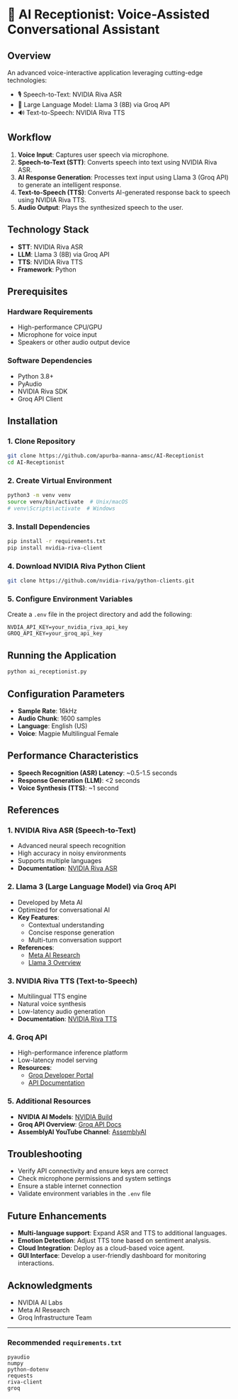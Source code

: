 # 🤖 AI Receptionist: Voice-Assisted Conversational Assistant

## Overview
An advanced voice-interactive application leveraging cutting-edge technologies:

- 🎙️ Speech-to-Text: NVIDIA Riva ASR
- 💬 Large Language Model: Llama 3 (8B) via Groq API
- 🔊 Text-to-Speech: NVIDIA Riva TTS

## Workflow
1. **Voice Input**: Captures user speech via microphone.
2. **Speech-to-Text (STT)**: Converts speech into text using NVIDIA Riva ASR.
3. **AI Response Generation**: Processes text input using Llama 3 (Groq API) to generate an intelligent response.
4. **Text-to-Speech (TTS)**: Converts AI-generated response back to speech using NVIDIA Riva TTS.
5. **Audio Output**: Plays the synthesized speech to the user.

## Technology Stack
- **STT**: NVIDIA Riva ASR
- **LLM**: Llama 3 (8B) via Groq API
- **TTS**: NVIDIA Riva TTS
- **Framework**: Python

## Prerequisites

### Hardware Requirements
- High-performance CPU/GPU
- Microphone for voice input
- Speakers or other audio output device

### Software Dependencies
- Python 3.8+
- PyAudio
- NVIDIA Riva SDK
- Groq API Client

## Installation

### 1. Clone Repository
```bash
git clone https://github.com/apurba-manna-amsc/AI-Receptionist
cd AI-Receptionist
```

### 2. Create Virtual Environment
```bash
python3 -m venv venv
source venv/bin/activate  # Unix/macOS
# venv\Scripts\activate  # Windows
```

### 3. Install Dependencies
```bash
pip install -r requirements.txt
pip install nvidia-riva-client
```

### 4. Download NVIDIA Riva Python Client
```bash
git clone https://github.com/nvidia-riva/python-clients.git
```

### 5. Configure Environment Variables
Create a `.env` file in the project directory and add the following:
```plaintext
NVDIA_API_KEY=your_nvidia_riva_api_key
GROQ_API_KEY=your_groq_api_key
```

## Running the Application
```bash
python ai_receptionist.py
```

## Configuration Parameters
- **Sample Rate**: 16kHz
- **Audio Chunk**: 1600 samples
- **Language**: English (US)
- **Voice**: Magpie Multilingual Female

## Performance Characteristics
- **Speech Recognition (ASR) Latency**: ~0.5-1.5 seconds
- **Response Generation (LLM)**: <2 seconds
- **Voice Synthesis (TTS)**: ~1 second

## References

### 1. NVIDIA Riva ASR (Speech-to-Text)
- Advanced neural speech recognition
- High accuracy in noisy environments
- Supports multiple languages
- **Documentation**: [NVIDIA Riva ASR](https://docs.nvidia.com/deeplearning/riva/user-guide/docs/asr/asr-overview.html)

### 2. Llama 3 (Large Language Model) via Groq API
- Developed by Meta AI
- Optimized for conversational AI
- **Key Features**:
  - Contextual understanding
  - Concise response generation
  - Multi-turn conversation support
- **References**:
  - [Meta AI Research](https://ai.meta.com/research/publications/)
  - [Llama 3 Overview](https://ai.meta.com/blog/meta-llama-3/)

### 3. NVIDIA Riva TTS (Text-to-Speech)
- Multilingual TTS engine
- Natural voice synthesis
- Low-latency audio generation
- **Documentation**: [NVIDIA Riva TTS](https://docs.nvidia.com/deeplearning/riva/user-guide/docs/tts/tts-overview.html)

### 4. Groq API
- High-performance inference platform
- Low-latency model serving
- **Resources**:
  - [Groq Developer Portal](https://wow.groq.com/)
  - [API Documentation](https://console.groq.com/docs)

### 5. Additional Resources
- **NVIDIA AI Models**: [NVIDIA Build](https://build.nvidia.com/models)
- **Groq API Overview**: [Groq API Docs](https://console.groq.com/docs/overview)
- **AssemblyAI YouTube Channel**: [AssemblyAI](https://www.youtube.com/@AssemblyAI)

## Troubleshooting
- Verify API connectivity and ensure keys are correct
- Check microphone permissions and system settings
- Ensure a stable internet connection
- Validate environment variables in the `.env` file

## Future Enhancements
- **Multi-language support**: Expand ASR and TTS to additional languages.
- **Emotion Detection**: Adjust TTS tone based on sentiment analysis.
- **Cloud Integration**: Deploy as a cloud-based voice agent.
- **GUI Interface**: Develop a user-friendly dashboard for monitoring interactions.


## Acknowledgments
- NVIDIA AI Labs
- Meta AI Research
- Groq Infrastructure Team

---

### Recommended `requirements.txt`
```plaintext
pyaudio
numpy
python-dotenv
requests
riva-client
groq
```

